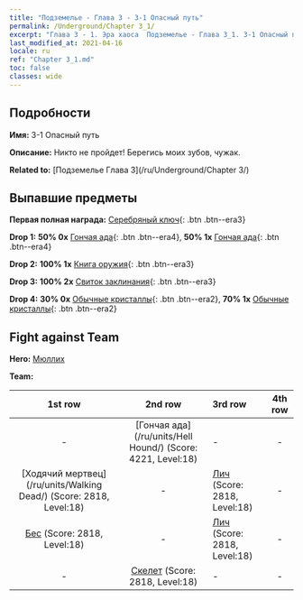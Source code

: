 ```yaml
---
title: "Подземелье - Глава 3 - 3-1 Опасный путь"
permalink: /Underground/Chapter 3_1/
excerpt: "Глава 3 - 1. Эра хаоса  Подземелье - Глава 3_1. 3-1 Опасный путь"
last_modified_at: 2021-04-16
locale: ru
ref: "Chapter 3_1.md"
toc: false
classes: wide
---
```


## Подробности

 **Имя:** 3-1 Опасный путь

 **Описание:** Никто не пройдет! Берегись моих зубов, чужак.

 **Related to:** [Подземелье Глава 3](/ru/Underground/Chapter 3/)

## Выпавшие предметы

 **Первая полная награда:** [Серебряный ключ](/ru/Items/con_693/){: .btn .btn--era3}

 **Drop 1:** **50% 0x** [Гончая ада](/ru/Items/unt_228/){: .btn .btn--era4}, **50% 1x** [Гончая ада](/ru/Items/unt_228/){: .btn .btn--era4}

 **Drop 2:** **100% 1x** [Книга оружия](/ru/Items/mat_18/){: .btn .btn--era3}

 **Drop 3:** **100% 2x** [Свиток заклинания](/ru/Items/con_694/){: .btn .btn--era3}

 **Drop 4:** **30% 0x** [Обычные кристаллы](/ru/Items/mat_11/){: .btn .btn--era2}, **70% 1x** [Обычные кристаллы](/ru/Items/mat_11/){: .btn .btn--era2}


## Fight against Team
 **Hero:** [Мюллих](/ru/heroes/Mullich/)

 **Team:**


  | 1st row | 2nd row | 3rd row | 4th row |
  |:----:|:----:|:----|:----:|
  | - | [Гончая ада](/ru/units/Hell Hound/) (Score: 4221, Level:18)  | - | - |
  | [Ходячий мертвец](/ru/units/Walking Dead/) (Score: 2818, Level:18)  | - | [Лич](/ru/units/Lich/) (Score: 2818, Level:18)  | - |
  | [Бес](/ru/units/Imp/) (Score: 2818, Level:18)  | - | [Лич](/ru/units/Lich/) (Score: 2818, Level:18)  | - |
  | - | [Скелет](/ru/units/Skeleton/) (Score: 2818, Level:18)  | - | - |


